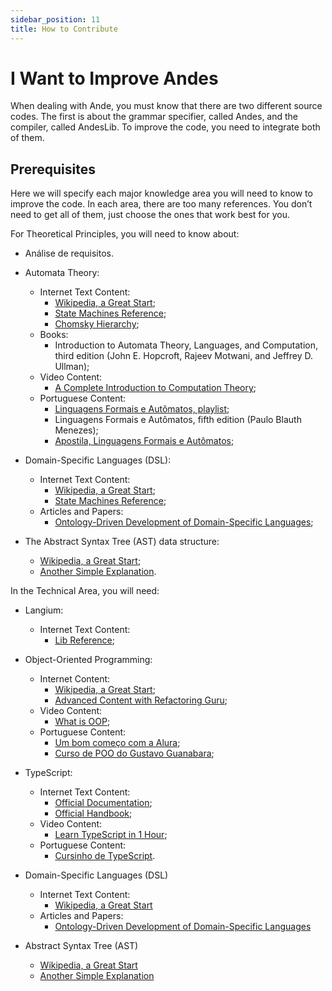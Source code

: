 ```yaml
---
sidebar_position: 11
title: How to Contribute
---
```


# I Want to Improve Andes
When dealing with Ande, you must know that there are two different source codes. The first is about the grammar specifier, called Andes, and the compiler, called AndesLib. To improve the code, you need to integrate both of them.

## Prerequisites
Here we will specify each major knowledge area you will need to know to improve the code. In each area, there are too many references. You don’t need to get all of them, just choose the ones that work best for you.

For Theoretical Principles, you will need to know about:
- Análise de requisitos.

- Automata Theory:
  - Internet Text Content:
    - [Wikipedia, a Great Start](https://en.wikipedia.org/wiki/Automata_theory);
    - [State Machines Reference](https://storage.googleapis.com/journals-stmjournals-com-wp-media-to-gcp-offload/2023/09/106a1124-18-24-study-of-finite-state-machines-as-language-recognizer.pdf);
    - [Chomsky Hierarchy](https://www.geeksforgeeks.org/theory-of-computation/chomsky-hierarchy-in-theory-of-computation/);
  - Books:
    - Introduction to Automata Theory, Languages, and Computation, third edition (John E. Hopcroft, Rajeev Motwani, and Jeffrey D. Ullman);
  - Video Content:
    - [A Complete Introduction to Computation Theory](https://www.youtube.com/watch?v=58N2N7zJGrQ&list=PLBlnK6fEyqRgp46KUv4ZY69yXmpwKOIev);
  - Portuguese Content:
    - [Linguagens Formais e Autômatos, playlist](https://www.youtube.com/watch?v=XZUz2qjfZos&list=PLqlIQgAFrQ14oDPZliY1-tyupYs0prBmW);
    - Linguagens Formais e Autômatos, fifth edition (Paulo Blauth Menezes);
    - [Apostila, Linguagens Formais e Autômatos](https://www2.fct.unesp.br/docentes/dmec/olivete/lfa/arquivos/Apostila.pdf);
- Domain-Specific Languages (DSL):
  - Internet Text Content:
    - [Wikipedia, a Great Start](https://en.wikipedia.org/wiki/Domain-specific_language);
    - [State Machines Reference](https://storage.googleapis.com/journals-stmjournals-com-wp-media-to-gcp-offload/2023/09/106a1124-18-24-study-of-finite-state-machines-as-language-recognizer.pdf);
  - Articles and Papers:
    - [Ontology-Driven Development of Domain-Specific Languages](https://pdfs.semanticscholar.org/bf5b/2633e02775f54c1065252c9f5020e090df19.pdf);
- The Abstract Syntax Tree (AST) data structure:
  - [Wikipedia, a Great Start](https://en.wikipedia.org/wiki/Abstract_syntax_tree);
  - [Another Simple Explanation](https://dev.to/balapriya/abstract-syntax-tree-ast-explained-in-plain-english-1h38).

In the Technical Area, you will need:
- Langium:
  - Internet Text Content:
    - [Lib Reference](https://langium.org/docs/learn/workflow/);
- Object-Oriented Programming:
  - Internet Content:
    - [Wikipedia, a Great Start](https://en.wikipedia.org/wiki/Object-oriented_programming);
    - [Advanced Content with Refactoring Guru](https://refactoring.guru/);
  - Video Content:
    - [What is OOP](https://www.youtube.com/watch?v=SiBw7os-_zI);
  - Portuguese Content:
    - [Um bom começo com a Alura](https://www.alura.com.br/artigos/poo-programacao-orientada-a-objetos);
    - [Curso de POO do Gustavo Guanabara](https://www.youtube.com/watch?v=KlIL63MeyMY&list=PLHz_AreHm4dkqe2aR0tQK74m8SFe-aGsY);
- TypeScript:
  - Internet Text Content:
    - [Official Documentation](https://www.typescriptlang.org/docs/);
    - [Official Handbook](https://www.typescriptlang.org/docs/handbook/intro.html);
  - Video Content:
    - [Learn TypeScript in 1 Hour](https://www.youtube.com/watch?v=NjN00cM18Z4);
  - Portuguese Content:
    - [Cursinho de TypeScript](https://www.youtube.com/watch?v=ppDsxbUNtNQ&t=498s).

- Domain-Specific Languages (DSL) 
  - Internet Text Content:  
    - [Wikipedia, a Great Start](https://en.wikipedia.org/wiki/Domain-specific_language)  
  - Articles and Papers:  
    - [Ontology-Driven Development of Domain-Specific Languages](https://pdfs.semanticscholar.org/bf5b/2633e02775f54c1065252c9f5020e090df19.pdf)  

- Abstract Syntax Tree (AST) 
  - [Wikipedia, a Great Start](https://en.wikipedia.org/wiki/Abstract_syntax_tree)  
  - [Another Simple Explanation](https://dev.to/balapriya/abstract-syntax-tree-ast-explained-in-plain-english-1h38)  